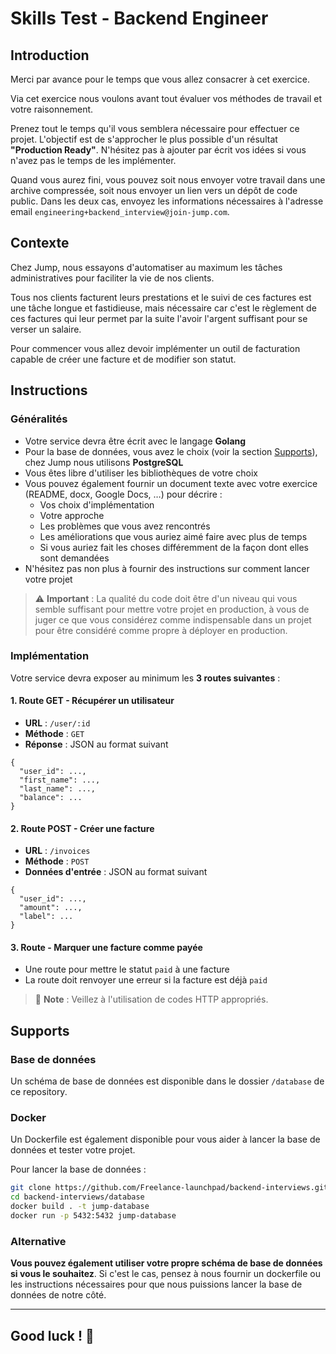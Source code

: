 # Skills Test - Backend Engineer

## Introduction

Merci par avance pour le temps que vous allez consacrer à cet exercice.

Via cet exercice nous voulons avant tout évaluer vos méthodes de travail et votre raisonnement.

Prenez tout le temps qu'il vous semblera nécessaire pour effectuer ce projet. L'objectif est de s'approcher le plus possible d'un résultat **"Production Ready"**. N'hésitez pas à ajouter par écrit vos idées si vous n'avez pas le temps de les implémenter.

Quand vous aurez fini, vous pouvez soit nous envoyer votre travail dans une archive compressée, soit nous envoyer un lien vers un dépôt de code public. Dans les deux cas, envoyez les informations nécessaires à l'adresse email `engineering+backend_interview@join-jump.com`.

## Contexte

Chez Jump, nous essayons d'automatiser au maximum les tâches administratives pour faciliter la vie de nos clients.

Tous nos clients facturent leurs prestations et le suivi de ces factures est une tâche longue et fastidieuse, mais nécessaire car c'est le règlement de ces factures qui leur permet par la suite l'avoir l'argent suffisant pour se verser un salaire.

Pour commencer vous allez devoir implémenter un outil de facturation capable de créer une facture et de modifier son statut.

## Instructions

### Généralités

- Votre service devra être écrit avec le langage **Golang**
- Pour la base de données, vous avez le choix (voir la section [Supports](#Supports)), chez Jump nous utilisons **PostgreSQL**
- Vous êtes libre d'utiliser les bibliothèques de votre choix
- Vous pouvez également fournir un document texte avec votre exercice (README, docx, Google Docs, …) pour décrire :
  - Vos choix d'implémentation
  - Votre approche
  - Les problèmes que vous avez rencontrés
  - Les améliorations que vous auriez aimé faire avec plus de temps
  - Si vous auriez fait les choses différemment de la façon dont elles sont demandées
- N'hésitez pas non plus à fournir des instructions sur comment lancer votre projet

> ⚠️ **Important** : La qualité du code doit être d'un niveau qui vous semble suffisant pour mettre votre projet en production, à vous de juger ce que vous considérez comme indispensable dans un projet pour être considéré comme propre à déployer en production.

### Implémentation

Votre service devra exposer au minimum les **3 routes suivantes** :

#### 1. Route GET - Récupérer un utilisateur

- **URL** : `/user/:id`
- **Méthode** : `GET`
- **Réponse** : JSON au format suivant

```jsonc
{
  "user_id": ...,
  "first_name": ...,
  "last_name": ...,
  "balance": ...
}
```

#### 2. Route POST - Créer une facture

- **URL** : `/invoices`
- **Méthode** : `POST`
- **Données d'entrée** : JSON au format suivant

```jsonc
{
  "user_id": ...,
  "amount": ...,
  "label": ...
}
```

#### 3. Route - Marquer une facture comme payée

- Une route pour mettre le statut `paid` à une facture
- La route doit renvoyer une erreur si la facture est déjà `paid`

> 📝 **Note** : Veillez à l'utilisation de codes HTTP appropriés.

## Supports

### Base de données

Un schéma de base de données est disponible dans le dossier `/database` de ce repository.

### Docker

Un Dockerfile est également disponible pour vous aider à lancer la base de données et tester votre projet.

Pour lancer la base de données :

```bash
git clone https://github.com/Freelance-launchpad/backend-interviews.git
cd backend-interviews/database
docker build . -t jump-database
docker run -p 5432:5432 jump-database
```

### Alternative

**Vous pouvez également utiliser votre propre schéma de base de données si vous le souhaitez**. Si c'est le cas, pensez à nous fournir un dockerfile ou les instructions nécessaires pour que nous puissions lancer la base de données de notre côté.

---

## Good luck ! 🚀
